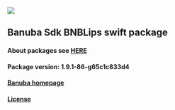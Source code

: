 [![](https://www.banuba.com/hubfs/Banuba_November2018/Images/Banuba%20SDK.png)](https://docs.banuba.com/face-ar-sdk-v1/ios/ios_overview)

## Banuba Sdk BNBLips swift package

#### About packages see [HERE](https://docs.banuba.com/face-ar-sdk-v1/ios/ios_packages)

#### Package version: **1.9.1-86-g65c1c833d4**

#### **[Banuba homepage](https://banuba.com)**

#### **[License](https://www.banuba.com/terms)**
